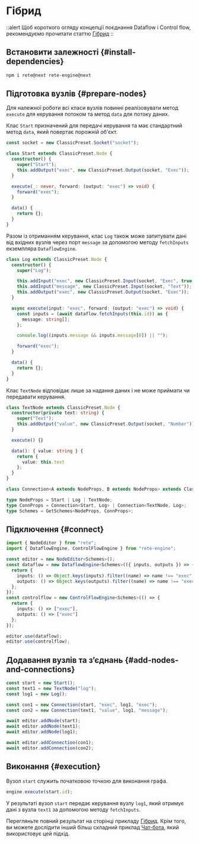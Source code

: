 # Гібрид

::alert
Щоб короткого огляду концепції поєднання Dataflow і Control flow, рекомендуємо прочитати статтю [Гібрид](/uk/docs/concepts/engine#hybrid)
::

## Встановити залежності {#install-dependencies}

```bash
npm i rete@next rete-engine@next
```

## Підготовка вузлів {#prepare-nodes}

Для належної роботи всі класи вузлів повинні реалізовувати метод `execute` для керування потоком та метод `data` для потоку даних.

Клас `Start` призначений для передачі керування та має стандартний метод `data`, який повертає порожній об'єкт.

```ts
const socket = new ClassicPreset.Socket("socket");

class Start extends ClassicPreset.Node {
  constructor() {
    super("Start");
    this.addOutput("exec", new ClassicPreset.Output(socket, "Exec"));
  }

  execute(_: never, forward: (output: "exec") => void) {
    forward("exec");
  }

  data() {
    return {};
  }
}
```

Разом із отриманням керування, клас `Log` також може запитувати дані від вхідних вузлів через порт `message` за допомогою методу `fetchInputs` екземпляра `DataflowEngine`.

```ts
class Log extends ClassicPreset.Node {
  constructor() {
    super("Log");

    this.addInput("exec", new ClassicPreset.Input(socket, "Exec", true));
    this.addInput("message", new ClassicPreset.Input(socket, "Text"));
    this.addOutput("exec", new ClassicPreset.Output(socket, "Exec"));
  }

  async execute(input: "exec", forward: (output: "exec") => void) {
    const inputs = (await dataflow.fetchInputs(this.id)) as {
      message: string[];
    };

    console.log((inputs.message && inputs.message[0]) || "");

    forward("exec");
  }

  data() {
    return {};
  }
}
```

Клас `TextNode` відповідає лише за надання даних і не може приймати чи передавати керування.

```ts
class TextNode extends ClassicPreset.Node {
  constructor(private text: string) {
    super("Text");
    this.addOutput("value", new ClassicPreset.Output(socket, "Number"));
  }

  execute() {}

  data(): { value: string } {
    return {
      value: this.text
    };
  }
}

class Connection<A extends NodeProps, B extends NodeProps> extends ClassicPreset.Connection<A, B> {}

type NodeProps = Start | Log | TextNode;
type ConnProps = Connection<Start, Log> | Connection<TextNode, Log>;
type Schemes = GetSchemes<NodeProps, ConnProps>;

```

## Підключення {#connect}

```ts
import { NodeEditor } from "rete";
import { DataflowEngine, ControlFlowEngine } from "rete-engine";

const editor = new NodeEditor<Schemes>();
const dataflow = new DataflowEngine<Schemes>(({ inputs, outputs }) => {
  return {
    inputs: () => Object.keys(inputs).filter((name) => name !== "exec"),
    outputs: () => Object.keys(outputs).filter((name) => name !== "exec")
  };
});
const controlflow = new ControlFlowEngine<Schemes>(() => {
  return {
    inputs: () => ["exec"],
    outputs: () => ["exec"]
  };
});

editor.use(dataflow);
editor.use(controlflow);
```

## Додавання вузлів та з’єднань {#add-nodes-and-connections}

```ts
const start = new Start();
const text1 = new TextNode("log");
const log1 = new Log();

const con1 = new Connection(start, "exec", log1, "exec");
const con2 = new Connection(text1, "value", log1, "message");

await editor.addNode(start);
await editor.addNode(text1);
await editor.addNode(log1);

await editor.addConnection(con1);
await editor.addConnection(con2);
```

## Виконання {#execution}

Вузол `start` служить початковою точкою для виконання графа.

```ts
engine.execute(start.id);
```

У результаті вузол `start` передає керування вузлу `log1`, який отримує дані з вузла `text1` за допомогою методу `fetchInputs`.

Перегляньте повний результат на сторінці прикладу [Гібрид](/uk/examples/processing/hybrid-engine). Крім того, ви можете дослідити інший більш складний приклад [Чат-бота](/uk/examples/chatbot), який використовує цей підхід.
